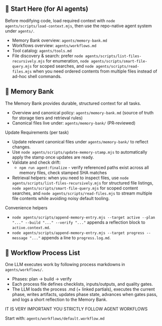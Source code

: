 ## 🔧 Start Here (for AI agents)

Before modifying code, load required context with `node agents/scripts/load-context.mjs`, then use the repo-native agent system under `agents/`.

- Memory Bank overview: `agents/memory-bank.md`
- Workflows overview: `agents/workflows.md`
- Tool catalog: `agents/tools.md`
- File discovery & search: prefer `node agents/scripts/list-files-recursively.mjs` for enumeration, `node agents/scripts/smart-file-query.mjs` for scoped searches, and `node agents/scripts/read-files.mjs` when you need ordered contents from multiple files instead of ad-hoc shell commands.

## 🔑 Memory Bank

The Memory Bank provides durable, structured context for all tasks.

- Overview and canonical policy: `agents/memory-bank.md` (source of truth for storage tiers and retrieval rules)
- Canonical files live under: `agents/memory-bank/` (PR‑reviewed)

Update Requirements (per task)

- Update relevant canonical files under `agents/memory-bank/` to reflect changes.
- Use `node agents/scripts/update-memory-stamp.mjs` to automatically apply the stamp once updates are ready.
- Validate and check drift:
  - `npm run agent:finalize` - verify referenced paths exist across all memory files, check stamped SHA matches
- Retrieval helpers: when you need to inspect files, use `node agents/scripts/list-files-recursively.mjs` for structured file listings, `node agents/scripts/smart-file-query.mjs` for scoped content searches, and `node agents/scripts/read-files.mjs` to stream multiple file contents while avoiding noisy default tooling.

Convenience helpers

- `node agents/scripts/append-memory-entry.mjs --target active --plan "..." --build "..." --verify "..."` appends a reflection block to `active.context.md`.
- `node agents/scripts/append-memory-entry.mjs --target progress --message "..."` appends a line to `progress.log.md`.

## 🧭 Workflow Process List

One LLM executes work by following process markdowns in `agents/workflows/`.

- Phases: plan → build → verify
- Each process file defines checklists, inputs/outputs, and quality gates.
- The LLM loads the process .md (+ linked partials), executes the current phase, writes artifacts, updates phase state, advances when gates pass, and logs a short reflection to the Memory Bank.

IT IS VERY IMPORTANT YOU STRICTLY FOLLOW AGENT WORKFLOWS

Start with: `agents/workflows/default.workflow.md`
